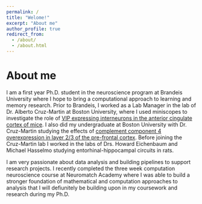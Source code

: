 ```yaml
---
permalink: /
title: "Welome!"
excerpt: "About me"
author_profile: true
redirect_from: 
  - /about/
  - /about.html
---
```


About me
======
I am a first year Ph.D. student in the neuroscience program at Brandeis University where I hope to bring a computational approach to learning and memory research. Prior to Brandeis, I worked as a Lab Manager in the lab of Dr. Alberto Cruz-Martin at Boston University, where I used miniscopes to investigate the role of [VIP expressing interneurons in the anterior cingulate cortex of mice](https://www.nature.com/articles/s41380-022-01485-y.epdf?sharing_token=Euvda72VoJvRPrpnFSwmJNRgN0jAjWel9jnR3ZoTv0NaaIX09HuirwnoUHZqeNiLsO3dxSbdN7Q6PcOmGQ5asFW3BeV13coBlOsInsV9x8rlElM14B25K3SKgc-UQQ3BO4eRuJzu5m2s_sJwiJJwNA8RTrtH1hePFdwY_RnCMDc%3D). I also did my undergraduate at Boston University with Dr. Cruz-Martin studying the effects of [complement component 4 overexpression in layer 2/3 of the pre-frontal cortex](https://journals.plos.org/plosbiology/article?id=10.1371/journal.pbio.3000604). Before joining the Cruz-Martin lab I worked in the labs of Drs. Howard Eichenbaum and Michael Hasselmo studying entorhinal-hippocampal circuits in rats. 

I am very passionate about data analysis and building pipelines to support research projects. I recently completed the three week computation neuroscience course at Neuromatch Academy where I was able to build a stronger foundation of mathematical and computation approaches to analysis that I will defiunitely be building upon in my coursework and research during my Ph.D.
